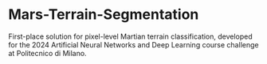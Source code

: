# Mars-Terrain-Segmentation
First-place solution for pixel-level Martian terrain classification, developed for the 2024 Artificial Neural Networks and Deep Learning course challenge at Politecnico di Milano.
